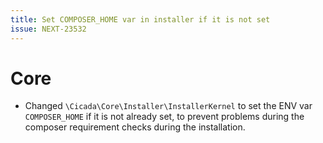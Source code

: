 ```yaml
---
title: Set COMPOSER_HOME var in installer if it is not set
issue: NEXT-23532
---
```

# Core
* Changed `\Cicada\Core\Installer\InstallerKernel` to set the ENV var `COMPOSER_HOME` if it is not already set, to prevent problems during the composer requirement checks during the installation.
